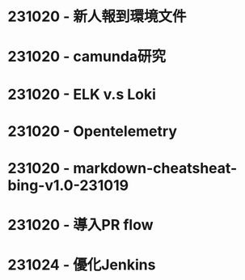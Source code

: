# 231020 - 新人報到環境文件
# 231020 - camunda研究
# 231020 - ELK v.s Loki
# 231020 - Opentelemetry
# 231020 - markdown-cheatsheat-bing-v1.0-231019
# 231020 - 導入PR flow
# 231024 - 優化Jenkins






